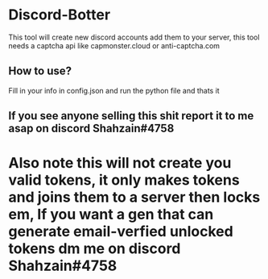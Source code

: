 # Discord-Botter
This tool will create new discord accounts add them to your server, this tool needs a captcha api like capmonster.cloud or anti-captcha.com 
## How to use?
Fill in your info in config.json and run the python file and thats it
## If you see anyone selling this shit report it to me asap on discord Shahzain#4758
# Also note this will not create you valid tokens, it only makes tokens and joins them to a server then locks em, If you want a gen that can generate email-verfied unlocked tokens dm me on discord Shahzain#4758
